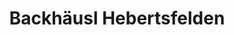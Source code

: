 ---
title: "Backhäusl Hebertsfelden"
url: /hebertsfelden/backhaeusl-hebertsfelden/
shop: Bäckerei
---